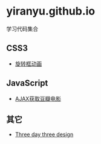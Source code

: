 # yiranyu.github.io
学习代码集合

## CSS3

- [旋转框动画](http://yiranyu.github.io/basis/animation.html)

## JavaScript

- [AJAX获取豆瓣电影](http://yiranyu.github.io/basis/ajax.html)

## 其它
- [Three day three design](http://yiranyu.github.io/3day3design/index.html)
